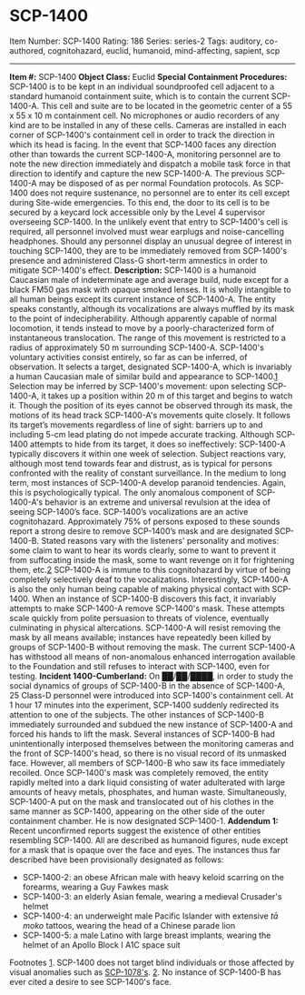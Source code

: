 # SCP-1400
Item Number: SCP-1400
Rating: 186
Series: series-2
Tags: auditory, co-authored, cognitohazard, euclid, humanoid, mind-affecting, sapient, scp

---

**Item #:** SCP-1400
**Object Class:** Euclid
**Special Containment Procedures:** SCP-1400 is to be kept in an individual soundproofed cell adjacent to a standard humanoid containment suite, which is to contain the current SCP-1400-A. This cell and suite are to be located in the geometric center of a 55 x 55 x 10 m containment cell. No microphones or audio recorders of any kind are to be installed in any of these cells. Cameras are installed in each corner of SCP-1400's containment cell in order to track the direction in which its head is facing. In the event that SCP-1400 faces any direction other than towards the current SCP-1400-A, monitoring personnel are to note the new direction immediately and dispatch a mobile task force in that direction to identify and capture the new SCP-1400-A. The previous SCP-1400-A may be disposed of as per normal Foundation protocols.
As SCP-1400 does not require sustenance, no personnel are to enter its cell except during Site-wide emergencies. To this end, the door to its cell is to be secured by a keycard lock accessible only by the Level 4 supervisor overseeing SCP-1400. In the unlikely event that entry to SCP-1400's cell is required, all personnel involved must wear earplugs and noise-cancelling headphones. Should any personnel display an unusual degree of interest in touching SCP-1400, they are to be immediately removed from SCP-1400's presence and administered Class-G short-term amnestics in order to mitigate SCP-1400's effect.
**Description:** SCP-1400 is a humanoid Caucasian male of indeterminate age and average build, nude except for a black FM50 gas mask with opaque smoked lenses. It is wholly intangible to all human beings except its current instance of SCP-1400-A. The entity speaks constantly, although its vocalizations are always muffled by its mask to the point of indecipherability. Although apparently capable of normal locomotion, it tends instead to move by a poorly-characterized form of instantaneous translocation. The range of this movement is restricted to a radius of approximately 50 m surrounding SCP-1400-A.
SCP-1400's voluntary activities consist entirely, so far as can be inferred, of observation. It selects a target, designated SCP-1400-A, which is invariably a human Caucasian male of similar build and appearance to SCP-1400.[1](javascript:;) Selection may be inferred by SCP-1400's movement: upon selecting SCP-1400-A, it takes up a position within 20 m of this target and begins to watch it. Though the position of its eyes cannot be observed through its mask, the motions of its head track SCP-1400-A's movements quite closely. It follows its target’s movements regardless of line of sight: barriers up to and including 5-cm lead plating do not impede accurate tracking.
Although SCP-1400 attempts to hide from its target, it does so ineffectively: SCP-1400-A typically discovers it within one week of selection. Subject reactions vary, although most tend towards fear and distrust, as is typical for persons confronted with the reality of constant surveillance. In the medium to long term, most instances of SCP-1400-A develop paranoid tendencies. Again, this is psychologically typical. The only anomalous component of SCP-1400-A's behavior is an extreme and universal revulsion at the idea of seeing SCP-1400’s face.
SCP-1400’s vocalizations are an active cognitohazard. Approximately 75% of persons exposed to these sounds report a strong desire to remove SCP-1400’s mask and are designated SCP-1400-B. Stated reasons vary with the listeners' personality and motives: some claim to want to hear its words clearly, some to want to prevent it from suffocating inside the mask, some to want revenge on it for frightening them, etc.[2](javascript:;) SCP-1400-A is immune to this cognitohazard by virtue of being completely selectively deaf to the vocalizations.
Interestingly, SCP-1400-A is also the only human being capable of making physical contact with SCP-1400. When an instance of SCP-1400-B discovers this fact, it invariably attempts to make SCP-1400-A remove SCP-1400's mask. These attempts scale quickly from polite persuasion to threats of violence, eventually culminating in physical altercations. SCP-1400-A will resist removing the mask by all means available; instances have repeatedly been killed by groups of SCP-1400-B without removing the mask. The current SCP-1400-A has withstood all means of non-anomalous enhanced interrogation available to the Foundation and still refuses to interact with SCP-1400, even for testing.
**Incident 1400-Cumberland:** On ██/██/████, in order to study the social dynamics of groups of SCP-1400-B in the absence of SCP-1400-A, 25 Class-D personnel were introduced into SCP-1400's containment cell. At 1 hour 17 minutes into the experiment, SCP-1400 suddenly redirected its attention to one of the subjects. The other instances of SCP-1400-B immediately surrounded and subdued the new instance of SCP-1400-A and forced his hands to lift the mask. Several instances of SCP-1400-B had unintentionally interposed themselves between the monitoring cameras and the front of SCP-1400's head, so there is no visual record of its unmasked face. However, all members of SCP-1400-B who saw its face immediately recoiled. Once SCP-1400's mask was completely removed, the entity rapidly melted into a dark liquid consisting of water adulterated with large amounts of heavy metals, phosphates, and human waste. Simultaneously, SCP-1400-A put on the mask and translocated out of his clothes in the same manner as SCP-1400, appearing on the other side of the outer containment chamber. He is now designated SCP-1400-1.
**Addendum 1:** Recent unconfirmed reports suggest the existence of other entities resembling SCP-1400. All are described as humanoid figures, nude except for a mask that is opaque over the face and eyes. The instances thus far described have been provisionally designated as follows:
  * SCP-1400-2: an obese African male with heavy keloid scarring on the forearms, wearing a Guy Fawkes mask
  * SCP-1400-3: an elderly Asian female, wearing a medieval Crusader's helmet
  * SCP-1400-4: an underweight male Pacific Islander with extensive _tā moko_ tattoos, wearing the head of a Chinese parade lion
  * SCP-1400-5: a male Latino with large breast implants, wearing the helmet of an Apollo Block I A1C space suit

Footnotes
[1](javascript:;). SCP-1400 does not target blind individuals or those affected by visual anomalies such as [SCP-1078's](/scp-1078).
[2](javascript:;). No instance of SCP-1400-B has ever cited a desire to see SCP-1400's face.